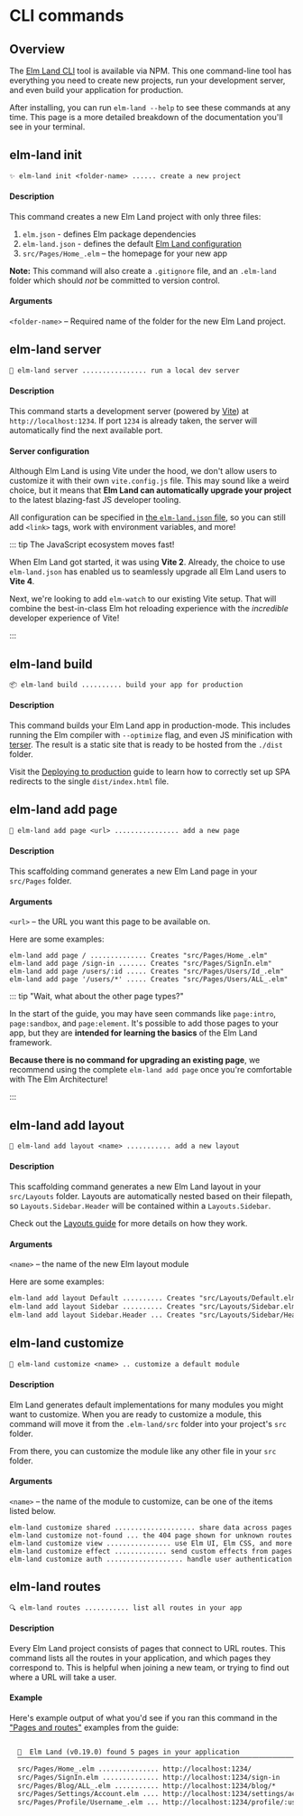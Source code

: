 # CLI commands

## Overview

The [Elm Land CLI](https://www.npmjs.com/package/elm-land) tool is available via NPM. This one command-line tool has everything you need
to create new projects, run your development server, and even build your application for production.

After installing, you can run `elm-land --help` to see these commands at any time. This page is a more
detailed breakdown of the documentation you'll see in your terminal.

## elm-land init

```txt
✨ elm-land init <folder-name> ...... create a new project
```

#### Description

This command creates a new Elm Land project with only three files:

1. `elm.json` - defines Elm package dependencies
1. `elm-land.json` - defines the default [Elm Land configuration](./elm-land-json)
1. `src/Pages/Home_.elm` – the homepage for your new app

__Note:__ This command will also create a `.gitignore` file, and an `.elm-land` folder which should _not_
be committed to version control.

#### Arguments

`<folder-name>` – Required name of the folder for the new Elm Land project.


## elm-land server

```txt
🚀 elm-land server ................ run a local dev server
```

#### Description

This command starts a development server (powered by [Vite](https://vitejs.dev)) at `http://localhost:1234`. If 
port `1234` is already taken, the server will automatically find the next available port.


#### Server configuration

Although Elm Land is using Vite under the hood, we don't allow users to customize it with their own `vite.config.js` file. This may sound like a weird choice, but it
means that __Elm Land can automatically upgrade your project__ to the latest blazing-fast JS developer tooling.

All configuration can be specified in [the `elm-land.json` file](./elm-land-json), so you can still add `<link>` tags, work with environment variables, and more!

::: tip The JavaScript ecosystem moves fast!

When Elm Land got started, it was using __Vite 2__. Already, the choice to use `elm-land.json` has enabled us to seamlessly upgrade all Elm Land users to __Vite 4__.

Next, we're looking to add `elm-watch` to our existing Vite setup. That will combine the best-in-class Elm hot reloading experience with the _incredible_ developer experience of Vite!

:::


## elm-land build

```txt
📦 elm-land build .......... build your app for production
```

#### Description

This command builds your Elm Land app in production-mode. This includes running the Elm compiler with `--optimize` flag, and even JS minification with [terser](https://terser.org/). The result is a static site that is ready to be hosted from the `./dist` folder.

Visit the [Deploying to production](../guide/deploying) guide to learn how to correctly set up SPA redirects to the single `dist/index.html` file.


## elm-land add page

```txt
📄 elm-land add page <url> ................ add a new page
```

#### Description

This scaffolding command generates a new Elm Land page in your `src/Pages` folder. 


#### Arguments

`<url>` – the URL you want this page to be available on.

Here are some examples:

```
elm-land add page / .............. Creates "src/Pages/Home_.elm"
elm-land add page /sign-in ....... Creates "src/Pages/SignIn.elm"
elm-land add page /users/:id ..... Creates "src/Pages/Users/Id_.elm"
elm-land add page '/users/*' ..... Creates "src/Pages/Users/ALL_.elm"
```

::: tip "Wait, what about the other page types?"

In the start of the guide, you may have seen commands like `page:intro`, `page:sandbox`, and `page:element`. It's possible to add those pages to your app, but they are __intended for learning the basics__ of the Elm Land framework. 

__Because there is no command for upgrading an existing page__, we recommend using the complete `elm-land add page` once you're comfortable with The Elm Architecture!

:::

## elm-land add layout

```txt
🍱 elm-land add layout <name> ........... add a new layout
```

#### Description

This scaffolding command generates a new Elm Land layout in your `src/Layouts` folder. Layouts are automatically
nested based on their filepath, so `Layouts.Sidebar.Header` will be contained within a `Layouts.Sidebar`.

Check out the [Layouts guide](./layouts) for more details on how they work.

#### Arguments

`<name>` – the name of the new Elm layout module

Here are some examples:

```txt
elm-land add layout Default .......... Creates "src/Layouts/Default.elm"
elm-land add layout Sidebar .......... Creates "src/Layouts/Sidebar.elm"
elm-land add layout Sidebar.Header ... Creates "src/Layouts/Sidebar/Header.elm"
```

## elm-land customize

```txt
🔧 elm-land customize <name> .. customize a default module
```

#### Description

Elm Land generates default implementations for many modules you might want to customize. When you 
are ready to customize a module, this command will move it from the `.elm-land/src` folder into 
your project's `src` folder.

From there, you can customize the module like any other file in your `src` folder.

#### Arguments

`<name>` – the name of the module to customize, can be one of the items listed below.

```
elm-land customize shared .................... share data across pages
elm-land customize not-found ... the 404 page shown for unknown routes
elm-land customize view ................ use Elm UI, Elm CSS, and more
elm-land customize effect ............. send custom effects from pages
elm-land customize auth ................... handle user authentication
```

## elm-land routes

```txt
🔍 elm-land routes ........... list all routes in your app
```

#### Description

Every Elm Land project consists of pages that connect to URL routes. This command 
lists all the routes in your application, and which pages they correspond to. This
is helpful when joining a new team, or trying to find out where a URL will take a user.

#### Example

Here's example output of what you'd see if you ran this command in the ["Pages and routes"](./pages.md) examples from the guide:

```txt

  🌈  Elm Land (v0.19.0) found 5 pages in your application
  ⎺⎺⎺⎺⎺⎺⎺⎺⎺⎺⎺⎺⎺⎺⎺⎺⎺⎺⎺⎺⎺⎺⎺⎺⎺⎺⎺⎺⎺⎺⎺⎺⎺⎺⎺⎺⎺⎺⎺⎺⎺⎺⎺⎺⎺⎺⎺⎺⎺⎺⎺⎺
  src/Pages/Home_.elm ............... http://localhost:1234/
  src/Pages/SignIn.elm .............. http://localhost:1234/sign-in
  src/Pages/Blog/ALL_.elm ........... http://localhost:1234/blog/*
  src/Pages/Settings/Account.elm .... http://localhost:1234/settings/account
  src/Pages/Profile/Username_.elm ... http://localhost:1234/profile/:username

```
